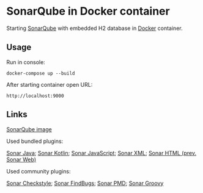 SonarQube in Docker container
=============================
Starting [SonarQube](http://www.sonarqube.org/) with embedded H2 database in [Docker](https://www.docker.com/) container.


Usage
-----------------------------
Run in console:

```
docker-compose up --build
```

After starting container open URL:

```
http://localhost:9000
```

Links
-----------------------------
[SonarQube image](https://hub.docker.com/_/sonarqube/)

Used bundled plugins:

[Sonar Java](https://docs.sonarqube.org/display/PLUG/SonarJava);
[Sonar Kotlin](https://docs.sonarqube.org/display/PLUG/SonarKotlin);
[Sonar JavaScript](https://docs.sonarqube.org/display/PLUG/SonarJS);
[Sonar XML](https://docs.sonarqube.org/display/PLUG/SonarXML);
[Sonar HTML (prev. Sonar Web)](https://docs.sonarqube.org/pages/viewpage.action?pageId=1441834)

Used community plugins:

[Sonar Checkstyle](https://github.com/checkstyle/sonar-checkstyle);
[Sonar FindBugs](https://github.com/SonarQubeCommunity/sonar-findbugs);
[Sonar PMD](https://github.com/SonarQubeCommunity/sonar-pmd);
[Sonar Groovy](https://github.com/Inform-Software/sonar-groovy)

